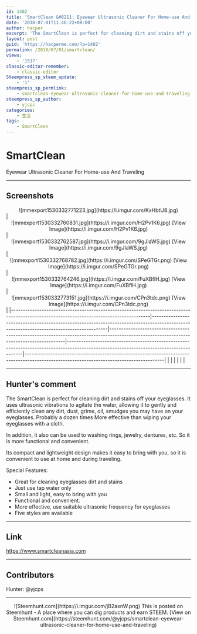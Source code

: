 ```yaml
---
id: 1402
title: 'SmartClean &#8211; Eyewear Ultrasonic Cleaner For Home-use And Traveling'
date: '2018-07-01T11:46:22+08:00'
author: hacper
excerpt: 'The SmartClean is perfect for cleaning dirt and stains off your eyeglasses. It uses ultrasonic vibrations to agitate the water, allowing it to gently and efficiently clean any dirt, dust, grime, oil, smudges you may have on your eyeglasses. Probably a dozen times More effective than wiping your eyeglasses with a cloth.'
layout: post
guid: 'https://hacperme.com/?p=1402'
permalink: /2018/07/01/smartclean/
views:
    - '1517'
classic-editor-remember:
    - classic-editor
Steempress_sp_steem_update:
    - '1'
steempress_sp_permlink:
    - smartclean-eyewear-ultrasonic-cleaner-for-home-use-and-traveling
steempress_sp_author:
    - yjcps
categories:
    - 生活
tags:
    - SmartClean
---
```


# SmartClean

Eyewear Ultrasonic Cleaner For Home-use And Traveling

- - - - - -

## Screenshots

<center>![mmexport1530332771223.jpg](https://i.imgur.com/KxHbtU8.jpg)</center>| <th><center>![mmexport1530332760831.jpg](https://i.imgur.com/H2Pv1K6.jpg)  
[View Image](https://i.imgur.com/H2Pv1K6.jpg)</center></th> | <th><center>![mmexport1530332762587.jpg](https://i.imgur.com/9gJIaWS.jpg)  
[View Image](https://i.imgur.com/9gJIaWS.jpg)</center></th> | <th><center>![mmexport1530332768782.jpg](https://i.imgur.com/SPeGTGr.png)  
[View Image](https://i.imgur.com/SPeGTGr.png)</center></th> | <th><center>![mmexport1530332764246.jpg](https://i.imgur.com/FuXBflH.jpg)  
[View Image](https://i.imgur.com/FuXBflH.jpg)</center></th> | <th><center>![mmexport1530332773151.jpg](https://i.imgur.com/CPn3tdc.png)  
[View Image](https://i.imgur.com/CPn3tdc.png)</center></th> |
|-----------------------------------------------------------------------------------------------------------------------------------------|-----------------------------------------------------------------------------------------------------------------------------------------|-----------------------------------------------------------------------------------------------------------------------------------------|-----------------------------------------------------------------------------------------------------------------------------------------|-----------------------------------------------------------------------------------------------------------------------------------------|
|  |  |  |  |  |

- - - - - -

## Hunter's comment

The SmartClean is perfect for cleaning dirt and stains off your eyeglasses. It uses ultrasonic vibrations to agitate the water, allowing it to gently and efficiently clean any dirt, dust, grime, oil, smudges you may have on your eyeglasses. Probably a dozen times More effective than wiping your eyeglasses with a cloth.

In addition, it also can be used to washing rings, jewelry, dentures, etc. So it is more functional and convenient.

Its compact and lightweight design makes it easy to bring with you, so it is convenient to use at home and during traveling.

Special Features:

- Great for cleaning eyeglasses dirt and stains
- Just use tap water only
- Small and light, easy to bring with you
- Functional and convenient.
- More effective, use suitable ultrasonic frequency for eyeglasses
- Five styles are available

- - - - - -

## Link

https://www.smartcleanasia.com

- - - - - -

## Contributors

Hunter: @yjcps

- - - - - -

<center>  
![Steemhunt.com](https://i.imgur.com/jB2axnW.png)  
This is posted on Steemhunt - A place where you can dig products and earn STEEM.  
[View on Steemhunt.com](https://steemhunt.com/@yjcps/smartclean-eyewear-ultrasonic-cleaner-for-home-use-and-traveling)  
</center>